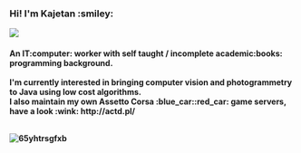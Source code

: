 <h3>Hi! I'm Kajetan :smiley: 
  
  ![](https://komarev.com/ghpvc/?username=kajmeter&color=green)
  <h4>An IT:computer: worker with self taught / incomplete academic:books: programming background.<br>
<br>
I'm currently interested in bringing computer vision and photogrammetry to Java using low cost algorithms.
  <br>
I also maintain my own Assetto Corsa :blue_car::red_car: game servers, have a look :wink: http://actd.pl/
  <br><br>

![65yhtrsgfxb](https://user-images.githubusercontent.com/85412627/231771364-8a2ab3c9-3885-462e-b0fb-a8e7138d1a15.jpg)
